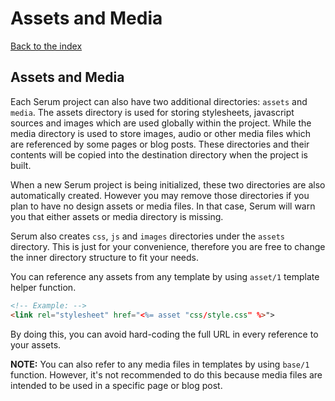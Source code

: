 # Assets and Media

[Back to the index](%pages:docs/index)

## Assets and Media

Each Serum project can also have two additional directories: `assets` and
`media`. The assets directory is used for storing stylesheets, javascript
sources and images which are used globally within the project. While the media
directory is used to store images, audio or other media files which are
referenced by some pages or blog posts. These directories and their contents
will be copied into the destination directory when the project is built.

When a new Serum project is being initialized, these two directories are also
automatically created. However you may remove those directories if you plan to
have no design assets or media files. In that case, Serum will warn you that
either assets or media directory is missing.

Serum also creates `css`, `js` and `images` directories under the `assets`
directory. This is just for your convenience, therefore you are free to change
the inner directory structure to fit your needs.

You can reference any assets from any template by using `asset/1` template
helper function.

```html
<!-- Example: -->
<link rel="stylesheet" href="<%= asset "css/style.css" %>">
```

By doing this, you can avoid hard-coding the full URL in every reference to
your assets.

**NOTE:** You can also refer to any media files in templates by using `base/1`
function. However, it's not recommended to do this because media files are
intended to be used in a specific page or blog post.

